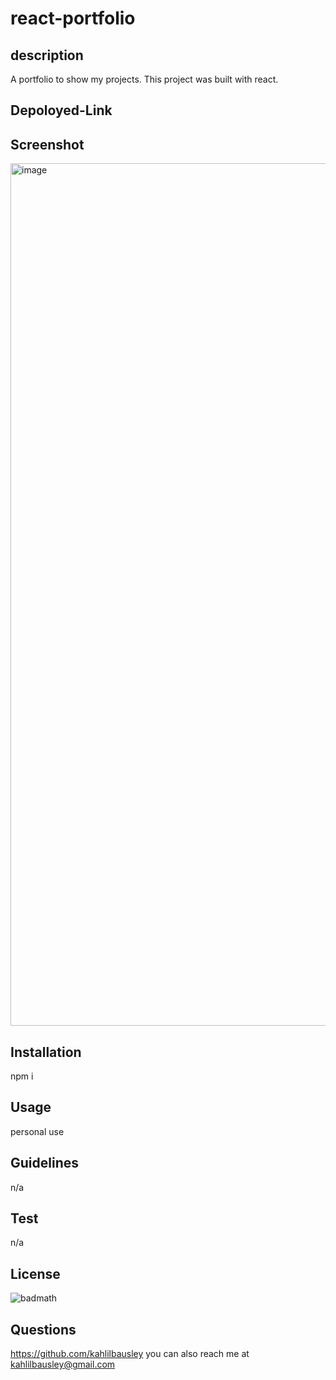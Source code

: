 # react-portfolio

## description

A portfolio to show my projects. This project was built with react.

## Depoloyed-Link


## Screenshot
<img width="1380" alt="image" src="https://github.com/kahlilbausley/react-portfolio/assets/42008951/6696a4a7-58e1-4cf3-9ad9-1c55e9432d8a">

## Installation
npm i

## Usage
personal use

## Guidelines
n/a

## Test
n/a

## License
![badmath](https://img.shields.io/badge/MIT-blue)

## Questions
https://github.com/kahlilbausley
you can also reach me at kahlilbausley@gmail.com
